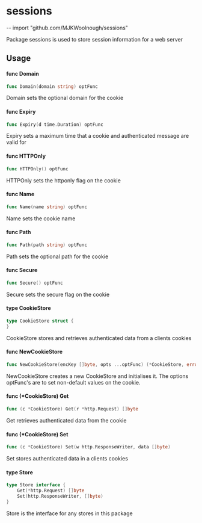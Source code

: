 # sessions
--
    import "github.com/MJKWoolnough/sessions"

Package sessions is used to store session information for a web server

## Usage

#### func  Domain

```go
func Domain(domain string) optFunc
```
Domain sets the optional domain for the cookie

#### func  Expiry

```go
func Expiry(d time.Duration) optFunc
```
Expiry sets a maximum time that a cookie and authenticated message are valid for

#### func  HTTPOnly

```go
func HTTPOnly() optFunc
```
HTTPOnly sets the httponly flag on the cookie

#### func  Name

```go
func Name(name string) optFunc
```
Name sets the cookie name

#### func  Path

```go
func Path(path string) optFunc
```
Path sets the optional path for the cookie

#### func  Secure

```go
func Secure() optFunc
```
Secure sets the secure flag on the cookie

#### type CookieStore

```go
type CookieStore struct {
}
```

CookieStore stores and retrieves authenticated data from a clients cookies

#### func  NewCookieStore

```go
func NewCookieStore(encKey []byte, opts ...optFunc) (*CookieStore, error)
```
NewCookieStore creates a new CookieStore and initialises it. The options
optFunc's are to set non-default values on the cookie.

#### func (*CookieStore) Get

```go
func (c *CookieStore) Get(r *http.Request) []byte
```
Get retrieves authenticated data from the cookie

#### func (*CookieStore) Set

```go
func (c *CookieStore) Set(w http.ResponseWriter, data []byte)
```
Set stores authenticated data in a clients cookies

#### type Store

```go
type Store interface {
	Get(*http.Request) []byte
	Set(http.ResponseWriter, []byte)
}
```

Store is the interface for any stores in this package
